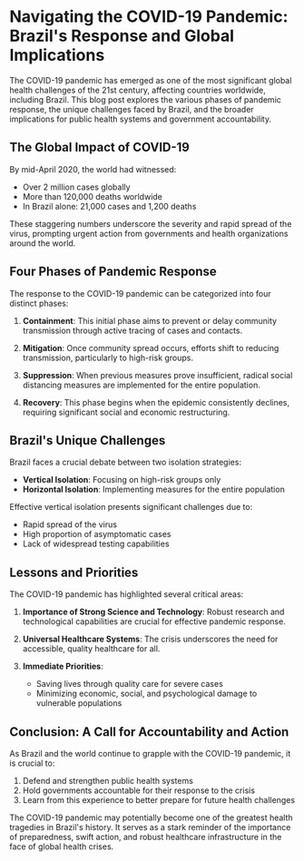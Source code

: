 # Navigating the COVID-19 Pandemic: Brazil's Response and Global Implications

The COVID-19 pandemic has emerged as one of the most significant global health challenges of the 21st century, affecting countries worldwide, including Brazil. This blog post explores the various phases of pandemic response, the unique challenges faced by Brazil, and the broader implications for public health systems and government accountability.

## The Global Impact of COVID-19

By mid-April 2020, the world had witnessed:
- Over 2 million cases globally
- More than 120,000 deaths worldwide
- In Brazil alone: 21,000 cases and 1,200 deaths

These staggering numbers underscore the severity and rapid spread of the virus, prompting urgent action from governments and health organizations around the world.

## Four Phases of Pandemic Response

The response to the COVID-19 pandemic can be categorized into four distinct phases:

1. **Containment**: This initial phase aims to prevent or delay community transmission through active tracing of cases and contacts.

2. **Mitigation**: Once community spread occurs, efforts shift to reducing transmission, particularly to high-risk groups.

3. **Suppression**: When previous measures prove insufficient, radical social distancing measures are implemented for the entire population.

4. **Recovery**: This phase begins when the epidemic consistently declines, requiring significant social and economic restructuring.

## Brazil's Unique Challenges

Brazil faces a crucial debate between two isolation strategies:

- **Vertical Isolation**: Focusing on high-risk groups only
- **Horizontal Isolation**: Implementing measures for the entire population

Effective vertical isolation presents significant challenges due to:
- Rapid spread of the virus
- High proportion of asymptomatic cases
- Lack of widespread testing capabilities

## Lessons and Priorities

The COVID-19 pandemic has highlighted several critical areas:

1. **Importance of Strong Science and Technology**: Robust research and technological capabilities are crucial for effective pandemic response.

2. **Universal Healthcare Systems**: The crisis underscores the need for accessible, quality healthcare for all.

3. **Immediate Priorities**:
   - Saving lives through quality care for severe cases
   - Minimizing economic, social, and psychological damage to vulnerable populations

## Conclusion: A Call for Accountability and Action

As Brazil and the world continue to grapple with the COVID-19 pandemic, it is crucial to:

1. Defend and strengthen public health systems
2. Hold governments accountable for their response to the crisis
3. Learn from this experience to better prepare for future health challenges

The COVID-19 pandemic may potentially become one of the greatest health tragedies in Brazil's history. It serves as a stark reminder of the importance of preparedness, swift action, and robust healthcare infrastructure in the face of global health crises.